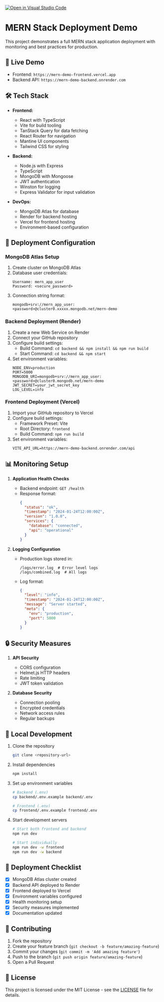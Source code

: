 [![Open in Visual Studio Code](https://classroom.github.com/assets/open-in-vscode-2e0aaae1b6195c2367325f4f02e2d04e9abb55f0b24a779b69b11b9e10269abc.svg)](https://classroom.github.com/online_ide?assignment_repo_id=19980617&assignment_repo_type=AssignmentRepo)

# MERN Stack Deployment Demo

This project demonstrates a full MERN stack application deployment with monitoring and best practices for production.

## 🌟 Live Demo

- Frontend: `https://mern-demo-frontend.vercel.app`
- Backend API: `https://mern-demo-backend.onrender.com`

## 🛠️ Tech Stack

- **Frontend:**
  - React with TypeScript
  - Vite for build tooling
  - TanStack Query for data fetching
  - React Router for navigation
  - Mantine UI components
  - Tailwind CSS for styling

- **Backend:**
  - Node.js with Express
  - TypeScript
  - MongoDB with Mongoose
  - JWT authentication
  - Winston for logging
  - Express Validator for input validation

- **DevOps:**
  - MongoDB Atlas for database
  - Render for backend hosting
  - Vercel for frontend hosting
  - Environment-based configuration

## 🚀 Deployment Configuration

### MongoDB Atlas Setup

1. Create cluster on MongoDB Atlas
2. Database user credentials:
   ```
   Username: mern_app_user
   Password: <secure_password>
   ```
3. Connection string format:
   ```
   mongodb+srv://mern_app_user:<password>@cluster0.xxxxx.mongodb.net/mern-demo
   ```

### Backend Deployment (Render)

1. Create a new Web Service on Render
2. Connect your GitHub repository
3. Configure build settings:
   - Build Command: `cd backend && npm install && npm run build`
   - Start Command: `cd backend && npm start`
4. Set environment variables:
   ```env
   NODE_ENV=production
   PORT=5000
   MONGODB_URI=mongodb+srv://mern_app_user:<password>@cluster0.mongodb.net/mern-demo
   JWT_SECRET=your_jwt_secret_key
   LOG_LEVEL=info
   ```

### Frontend Deployment (Vercel)

1. Import your GitHub repository to Vercel
2. Configure build settings:
   - Framework Preset: Vite
   - Root Directory: `frontend`
   - Build Command: `npm run build`
3. Set environment variables:
   ```env
   VITE_API_URL=https://mern-demo-backend.onrender.com/api
   ```

## 📊 Monitoring Setup

1. **Application Health Checks**
   - Backend endpoint: `GET /health`
   - Response format:
     ```json
     {
       "status": "ok",
       "timestamp": "2024-01-24T12:00:00Z",
       "version": "1.0.0",
       "services": {
         "database": "connected",
         "api": "operational"
       }
     }
     ```

2. **Logging Configuration**
   - Production logs stored in:
     ```
     /logs/error.log  # Error level logs
     /logs/combined.log  # All logs
     ```
   - Log format:
     ```json
     {
       "level": "info",
       "timestamp": "2024-01-24T12:00:00Z",
       "message": "Server started",
       "meta": {
         "env": "production",
         "port": 5000
       }
     }
     ```

## 🔒 Security Measures

1. **API Security**
   - CORS configuration
   - Helmet.js HTTP headers
   - Rate limiting
   - JWT token validation

2. **Database Security**
   - Connection pooling
   - Encrypted credentials
   - Network access rules
   - Regular backups

## 🚦 Local Development

1. Clone the repository
   ```bash
   git clone <repository-url>
   ```

2. Install dependencies
   ```bash
   npm install
   ```

3. Set up environment variables
   ```bash
   # Backend (.env)
   cp backend/.env.example backend/.env
   
   # Frontend (.env)
   cp frontend/.env.example frontend/.env
   ```

4. Start development servers
   ```bash
   # Start both frontend and backend
   npm run dev
   
   # Start individually
   npm run dev -w frontend
   npm run dev -w backend
   ```

## 📝 Deployment Checklist

- [x] MongoDB Atlas cluster created
- [x] Backend API deployed to Render
- [x] Frontend deployed to Vercel
- [x] Environment variables configured
- [x] Health monitoring setup
- [x] Security measures implemented
- [x] Documentation updated

## 🤝 Contributing

1. Fork the repository
2. Create your feature branch (`git checkout -b feature/amazing-feature`)
3. Commit your changes (`git commit -m 'Add amazing feature'`)
4. Push to the branch (`git push origin feature/amazing-feature`)
5. Open a Pull Request

## 📄 License

This project is licensed under the MIT License - see the [LICENSE](LICENSE) file for details. 